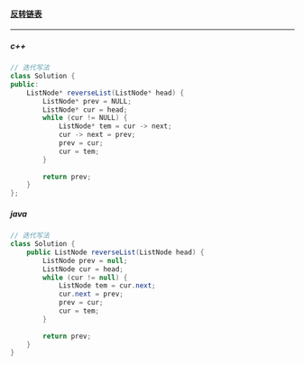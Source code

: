 #### <a href="https://leetcode.cn/problems/reverse-linked-list/">反转链表</a>

---------

##### c++

```java
// 迭代写法
class Solution {
public:
    ListNode* reverseList(ListNode* head) {
        ListNode* prev = NULL;
        ListNode* cur = head;
        while (cur != NULL) {
            ListNode* tem = cur -> next;
            cur -> next = prev;
            prev = cur;
            cur = tem;
        }
        
        return prev;
    }
};
```

##### java

```java
// 迭代写法
class Solution {
    public ListNode reverseList(ListNode head) {
        ListNode prev = null;
        ListNode cur = head;
        while (cur != null) {
            ListNode tem = cur.next;
            cur.next = prev;
            prev = cur;
            cur = tem;
        }
        
        return prev;
    }
}
```

